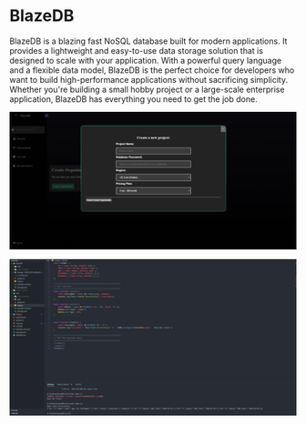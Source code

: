 # BlazeDB
BlazeDB is a blazing fast NoSQL database built for modern applications. It provides a lightweight and easy-to-use data storage solution that is designed to scale with your application. With a powerful query language and a flexible data model, BlazeDB is the perfect choice for developers who want to build high-performance applications without sacrificing simplicity. Whether you're building a small hobby project or a large-scale enterprise application, BlazeDB has everything you need to get the job done.


<p align="center">
    <img src="./img.png">
</p>

<p align="center">
    <img src="./img2.png">
</p>